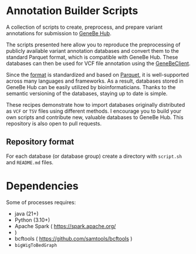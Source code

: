 # Annotation Builder Scripts

A collection of scripts to create, preprocess, and prepare variant annotations for submission to [GeneBe Hub](https://genebe.net/hub).

The scripts presented here allow you to reproduce the preprocessing of publicly available variant annotation databases and convert them to the standard Parquet format, which is compatible with GeneBe Hub. These databases can then be used for VCF file annotation using the [GeneBeClient](https://github.com/pstawinski/genebe-cli).

Since the [format](https://genebe.net/about/hub-format) is standardized and based on [Parquet](https://parquet.apache.org/), it is well-supported across many languages and frameworks. As a result, databases stored in GeneBe Hub can be easily utilized by bioinformaticians. Thanks to the semantic versioning of the databases, staying up to date is simple.

These recipes demonstrate how to import databases originally distributed as `VCF` or `TSV` files using different methods. I encourage you to build your own scripts and contribute new, valuable databases to GeneBe Hub. This repository is also open to pull requests.

## Repository format
For each database (or database group) create a directory with `script.sh` and `README.md` files.

# Dependencies
Some of processes requires:
* java (21+)
* Python (3.10+)
* Apache Spark ( https://spark.apache.org/ 
* )
* bcftools ( https://github.com/samtools/bcftools )
* `bigWigToBedGraph`
